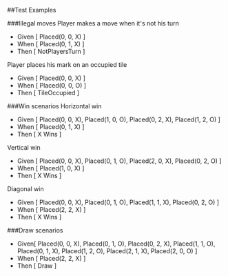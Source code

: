 ##Test Examples

###Illegal moves
Player makes a move when it's not his turn

* Given [ Placed(0, 0, X) ]
* When [ Placed(0, 1, X) ]
* Then [ NotPlayersTurn ]

Player places his mark on an occupied tile

* Given [ Placed(0, 0, X) ]
* When [ Placed(0, 0, O) ]
* Then [ TileOccupied ]

###Win scenarios
Horizontal win

* Given [ Placed(0, 0, X), Placed(1, 0, O), Placed(0, 2, X), Placed(1, 2, O) ]
* When [ Placed(0, 1, X) ]
* Then [ X Wins ]

Vertical win

* Given [ Placed(0, 0, X), Placed(0, 1, O), Placed(2, 0, X), Placed(0, 2, O) ]
* When [ Placed(1, 0, X) ]
* Then [ X Wins ]

Diagonal win

* Given [ Placed(0, 0, X), Placed(0, 1, O), Placed(1, 1, X), Placed(0, 2, O) ]
* When [ Placed(2, 2, X) ]
* Then [ X Wins ]

###Draw scenarios

* Given[ Placed(0, 0, X), Placed(0, 1, O), Placed(0, 2, X), Placed(1, 1, O), Placed(0, 1, X), Placed(1, 2, O), Placed(2, 1, X), Placed(2, 0, O) ]
* When [ Placed(2, 2, X) ]
* Then [ Draw ]